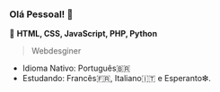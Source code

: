 ### Olá Pessoal! 👋

💟 **HTML, CSS, JavaScript, PHP, Python**

> Webdesginer

- Idioma Nativo: Português🇧🇷
- Estudando: Francês🇫🇷, Italiano🇮🇹 e Esperanto❇.
